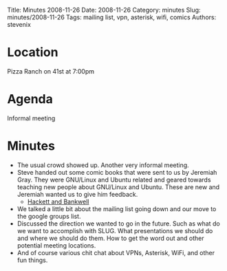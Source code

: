 Title: Minutes 2008-11-26
Date: 2008-11-26 
Category: minutes
Slug: minutes/2008-11-26
Tags: mailing list, vpn, asterisk, wifi, comics
Authors: stevenix

Location
========

Pizza Ranch on 41st at 7:00pm

Agenda
======

<!-- PELICAN_BEGIN_SUMMARY -->
Informal meeting
<!-- PELICAN_END_SUMMARY -->

Minutes
=======

*   The usual crowd showed up. Another very informal meeting.
*   Steve handed out some comic books that were sent to us by Jeremiah
    Gray. They were GNU/Linux and Ubuntu related and geared towards
    teaching new people about GNU/Linux and Ubuntu. These are new and
    Jeremiah wanted us to give him feedback.
    *   [Hackett and Bankwell](http://www.hackettandbankwell.com/)
*   We talked a little bit about the mailing list going down and our
    move to the google groups list.
*   Discussed the direction we wanted to go in the future. Such as what
    do we want to accomplish with SLUG. What presentations we should do
    and where we should do them. How to get the word out and other
    potential meeting locations.
*   And of course various chit chat about VPNs, Asterisk, WiFi, and
    other fun things.

